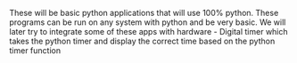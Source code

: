These will be basic python applications that will use 100% python. These programs can be run on any system with python and be very basic. 
We will later try to integrate some of these apps with hardware - Digital timer which takes the python timer and display the correct time based on the python timer function
